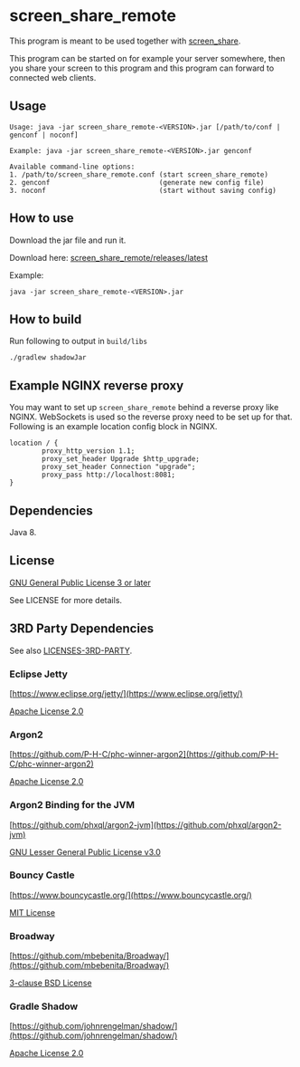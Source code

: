 # screen_share_remote
This program is meant to be used together with [screen_share](https://github.com/rootkiwi/screen_share/).

This program can be started on for example your server somewhere, then you share your screen to this program
and this program can forward to connected web clients.

## Usage
```
Usage: java -jar screen_share_remote-<VERSION>.jar [/path/to/conf | genconf | noconf]

Example: java -jar screen_share_remote-<VERSION>.jar genconf

Available command-line options:
1. /path/to/screen_share_remote.conf (start screen_share_remote)
2. genconf                           (generate new config file)
3. noconf                            (start without saving config)
```

## How to use
Download the jar file and run it.

Download here: [screen_share_remote/releases/latest](https://github.com/rootkiwi/screen_share_remote/releases/latest)

Example:
```
java -jar screen_share_remote-<VERSION>.jar
```

## How to build
Run following to output in `build/libs`
```
./gradlew shadowJar
```

## Example NGINX reverse proxy
You may want to set up `screen_share_remote` behind a reverse proxy like NGINX.
WebSockets is used so the reverse proxy need to be set up for that.
Following is an example location config block in NGINX.
```
location / {
        proxy_http_version 1.1;
        proxy_set_header Upgrade $http_upgrade;
        proxy_set_header Connection "upgrade";
        proxy_pass http://localhost:8081;
}
```

## Dependencies
Java 8.

## License
[GNU General Public License 3 or later](https://www.gnu.org/licenses/gpl-3.0.html)

See LICENSE for more details.

## 3RD Party Dependencies

See also [LICENSES-3RD-PARTY](https://github.com/rootkiwi/screen_share/tree/master/LICENSES-3RD-PARTY).

### Eclipse Jetty

[https://www.eclipse.org/jetty/](https://www.eclipse.org/jetty/)

[Apache License 2.0](https://www.eclipse.org/jetty/licenses.html)


### Argon2

[https://github.com/P-H-C/phc-winner-argon2](https://github.com/P-H-C/phc-winner-argon2)

[Apache License 2.0](https://github.com/P-H-C/phc-winner-argon2/blob/master/LICENSE)


### Argon2 Binding for the JVM

[https://github.com/phxql/argon2-jvm](https://github.com/phxql/argon2-jvm)

[GNU Lesser General Public License v3.0](https://github.com/phxql/argon2-jvm/blob/master/LICENSE.txt)


### Bouncy Castle

[https://www.bouncycastle.org/](https://www.bouncycastle.org/)

[MIT License](https://www.bouncycastle.org/licence.html)


### Broadway

[https://github.com/mbebenita/Broadway/](https://github.com/mbebenita/Broadway/)

[3-clause BSD License](https://github.com/mbebenita/Broadway/blob/master/LICENSE)


### Gradle Shadow

[https://github.com/johnrengelman/shadow/](https://github.com/johnrengelman/shadow/)

[Apache License 2.0](https://github.com/johnrengelman/shadow/blob/master/LICENSE)
